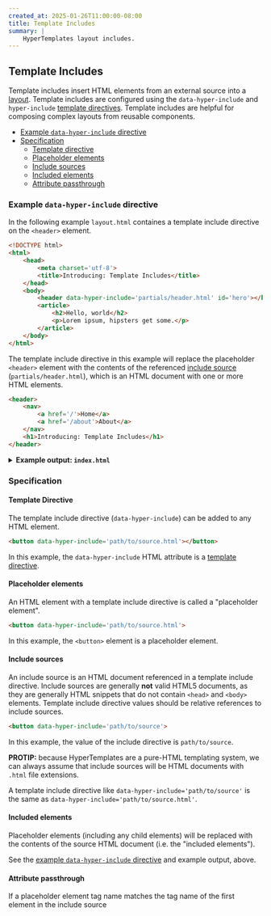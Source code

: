 ```yaml
---
created_at: 2025-01-26T11:00:00-08:00
title: Template Includes
summary: |
    HyperTemplates layout includes.
---
```


## Template Includes

Template includes insert HTML elements from an external source into a [layout].
Template includes are configured using the `data-hyper-include` and `hyper-include` [template directives].
Template includes are helpful for composing complex layouts from reusable components.

* [Example `data-hyper-include` directive](#example-data-hyper-include-directive)
* [Specification](#specification)
  * [Template directive](#template-directive)
  * [Placeholder elements](#placeholder-elements)
  * [Include sources](#include-sources)
  * [Included elements](#included-elements)
  * [Attribute passthrough](#attribute-passthrough)

### Example `data-hyper-include` directive

In the following example `layout.html` containes a template include directive on the `<header>` element.

<code-snippet hyper-code filename='layout.html' highlight='8' with-line-numbers>

```html
<!DOCTYPE html>
<html>
    <head>
        <meta charset='utf-8'>
        <title>Introducing: Template Includes</title>
    </head>
    <body>
        <header data-hyper-include='partials/header.html' id='hero'></header>
        <article>
            <h2>Hello, world</h2>
            <p>Lorem ipsum, hipsters get some.</p>
        </article>
    </body>
</html>
```

</code-snippet>

The template include directive in this example will replace the placeholder `<header>` element with the contents of the referenced [include source](#include-sources) (`partials/header.html`), which is an HTML document with one or more HTML elements. 

<code-snippet hyper-code filename='partials/header.html'>

```html
<header>
    <nav>
        <a href='/'>Home</a>
        <a href='/about'>About</a>
    </nav>
    <h1>Introducing: Template Includes</h1>
</header>
```

</code-snippet>

<details><summary><strong>Example output: <code>index.html</code></strong></summary>

<code-snippet hyper-code filename='index.html'>

```html
<!DOCTYPE html>
<html>
    <head>
        <meta charset='utf-8'>
        <title>Introducing: Template Includes</title>
    </head>
    <body>
        <header id='hero'>
            <nav>
                <a href='/'>Home</a>
                <a href='/about'>About</a>
            </nav>
            <h1>Introducing: Template Includes</h1>
        </header>
        <article>
            <h2>Hello, world</h2>
            <p>Lorem ipsum, hipsters get some.</p>
        </article>
    </body>
</html>
```

<doc-quote hyper-code>

**PROTIP:** [Placeholder elements](#placeholder-elements) can pass through element attributes.
In this example, the placeholder `<header>` element _passes through_ the `id` attribute specified in `layout.html`, even though the include source (`partials/header.html`) does not specify an `id` attribute on the `<header>` element.

See [attribute passthrough](#attribute-passthrough) for more details.

</doc-quote>

</code-snippet>
</details>

### Specification

#### Template Directive

The template include directive (`data-hyper-include`) can be added to any HTML element.

```html
<button data-hyper-include='path/to/source.html'></button>
```

In this example, the `data-hyper-include` HTML attribute is a [template directive].

#### Placeholder elements

An HTML element with a template include directive is called a "placeholder element".

```html
<button data-hyper-include='path/to/source.html'>
```

In this example, the `<button>` element is a placeholder element.

#### Include sources

An include source is an HTML document referenced in a template include directive.
Include sources are generally **not** valid HTML5 documents, as they are generally HTML snippets that do not contain `<head>` and `<body>` elements.
Template include directive values should be relative references to include sources.

```html
<button data-hyper-include='path/to/source'>
```

In this example, the value of the include directive is `path/to/source`.

<doc-quote hyper-code>

**PROTIP:** because HyperTemplates are a pure-HTML templating system, we can always assume that include sources will be HTML documents with `.html` file extensions.

A template include directive like `data-hyper-include='path/to/source'` is the same as `data-hyper-include='path/to/source.html'`.

</doc-quote>

#### Included elements

Placeholder elements (including any child elements) will be replaced with the contents of the source HTML document (i.e. the "included elements").

See the [example `data-hyper-include` directive](#example-data-hyper-include-directive) and example output, above.

#### Attribute passthrough

If a placeholder element tag name matches the tag name of the first element in the include source


<!-- Links -->
[template directive]: /docs/reference/layouts/#template-directives
[template directives]: /docs/reference/layouts/#template-directives
[Layout]: /docs/reference/layouts/